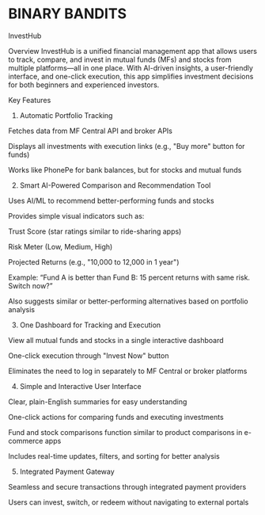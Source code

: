 # BINARY BANDITS

InvestHub  

Overview
InvestHub is a unified financial management app that allows users to track, compare, and invest in mutual funds (MFs) and stocks from multiple platforms—all in one place. With AI-driven insights, a user-friendly interface, and one-click execution, this app simplifies investment decisions for both beginners and experienced investors.

Key Features

1. Automatic Portfolio Tracking

Fetches data from MF Central API and broker APIs

Displays all investments with execution links (e.g., "Buy more" button for funds)

Works like PhonePe for bank balances, but for stocks and mutual funds

2. Smart AI-Powered Comparison and Recommendation Tool

Uses AI/ML to recommend better-performing funds and stocks

Provides simple visual indicators such as:

Trust Score (star ratings similar to ride-sharing apps)

Risk Meter (Low, Medium, High)

Projected Returns (e.g., "10,000 to 12,000 in 1 year")

Example: “Fund A is better than Fund B: 15 percent returns with same risk. Switch now?”

Also suggests similar or better-performing alternatives based on portfolio analysis

3. One Dashboard for Tracking and Execution

View all mutual funds and stocks in a single interactive dashboard

One-click execution through "Invest Now" button

Eliminates the need to log in separately to MF Central or broker platforms

4. Simple and Interactive User Interface

Clear, plain-English summaries for easy understanding

One-click actions for comparing funds and executing investments

Fund and stock comparisons function similar to product comparisons in e-commerce apps

Includes real-time updates, filters, and sorting for better analysis

5. Integrated Payment Gateway

Seamless and secure transactions through integrated payment providers

Users can invest, switch, or redeem without navigating to external portals
